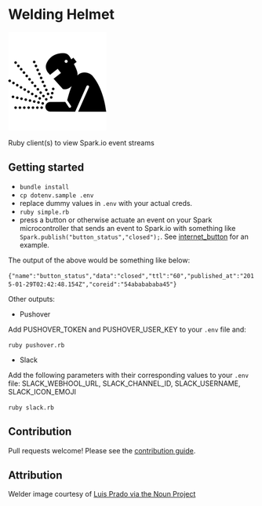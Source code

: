 # Welding Helmet

![](img/noun_24911.png)

Ruby client(s) to view Spark.io event streams

## Getting started

- `bundle install`
- `cp dotenv.sample .env`
- replace dummy values in `.env` with your actual creds.
- `ruby simple.rb`
- press a button or otherwise actuate an event on your Spark microcontroller that sends an event to Spark.io with something like `Spark.publish("button_status","closed");`. See [internet_button](https://github.com/chaserx/internet_button) for an example.

The output of the above would be something like below:

`{"name":"button_status","data":"closed","ttl":"60","published_at":"2015-01-29T02:42:48.154Z","coreid":"54ababababa45"}`

Other outputs:

- Pushover

Add PUSHOVER_TOKEN and PUSHOVER_USER_KEY to your `.env` file and:

`ruby pushover.rb`

- Slack

Add the following parameters with their corresponding values to your `.env` file:
SLACK_WEBHOOL_URL, SLACK_CHANNEL_ID, SLACK_USERNAME, SLACK_ICON_EMOJI

`ruby slack.rb`

## Contribution

Pull requests welcome! Please see the [contribution guide](CONTRIBUTING.md).

## Attribution

Welder image courtesy of [Luis Prado via the Noun Project](http://thenounproject.com/term/welder/24911/)
